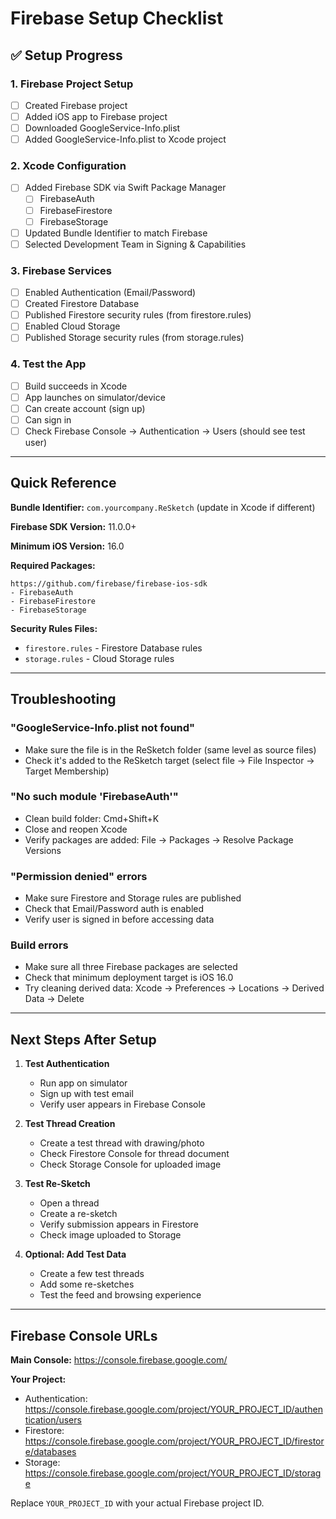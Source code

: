 # Firebase Setup Checklist

## ✅ Setup Progress

### 1. Firebase Project Setup
- [ ] Created Firebase project
- [ ] Added iOS app to Firebase project
- [ ] Downloaded GoogleService-Info.plist
- [ ] Added GoogleService-Info.plist to Xcode project

### 2. Xcode Configuration
- [ ] Added Firebase SDK via Swift Package Manager
  - [ ] FirebaseAuth
  - [ ] FirebaseFirestore
  - [ ] FirebaseStorage
- [ ] Updated Bundle Identifier to match Firebase
- [ ] Selected Development Team in Signing & Capabilities

### 3. Firebase Services
- [ ] Enabled Authentication (Email/Password)
- [ ] Created Firestore Database
- [ ] Published Firestore security rules (from firestore.rules)
- [ ] Enabled Cloud Storage
- [ ] Published Storage security rules (from storage.rules)

### 4. Test the App
- [ ] Build succeeds in Xcode
- [ ] App launches on simulator/device
- [ ] Can create account (sign up)
- [ ] Can sign in
- [ ] Check Firebase Console → Authentication → Users (should see test user)

---

## Quick Reference

**Bundle Identifier:** `com.yourcompany.ReSketch` (update in Xcode if different)

**Firebase SDK Version:** 11.0.0+

**Minimum iOS Version:** 16.0

**Required Packages:**
```
https://github.com/firebase/firebase-ios-sdk
- FirebaseAuth
- FirebaseFirestore  
- FirebaseStorage
```

**Security Rules Files:**
- `firestore.rules` - Firestore Database rules
- `storage.rules` - Cloud Storage rules

---

## Troubleshooting

### "GoogleService-Info.plist not found"
- Make sure the file is in the ReSketch folder (same level as source files)
- Check it's added to the ReSketch target (select file → File Inspector → Target Membership)

### "No such module 'FirebaseAuth'"
- Clean build folder: Cmd+Shift+K
- Close and reopen Xcode
- Verify packages are added: File → Packages → Resolve Package Versions

### "Permission denied" errors
- Make sure Firestore and Storage rules are published
- Check that Email/Password auth is enabled
- Verify user is signed in before accessing data

### Build errors
- Make sure all three Firebase packages are selected
- Check that minimum deployment target is iOS 16.0
- Try cleaning derived data: Xcode → Preferences → Locations → Derived Data → Delete

---

## Next Steps After Setup

1. **Test Authentication**
   - Run app on simulator
   - Sign up with test email
   - Verify user appears in Firebase Console

2. **Test Thread Creation**
   - Create a test thread with drawing/photo
   - Check Firestore Console for thread document
   - Check Storage Console for uploaded image

3. **Test Re-Sketch**
   - Open a thread
   - Create a re-sketch
   - Verify submission appears in Firestore
   - Check image uploaded to Storage

4. **Optional: Add Test Data**
   - Create a few test threads
   - Add some re-sketches
   - Test the feed and browsing experience

---

## Firebase Console URLs

**Main Console:** https://console.firebase.google.com/

**Your Project:**
- Authentication: https://console.firebase.google.com/project/YOUR_PROJECT_ID/authentication/users
- Firestore: https://console.firebase.google.com/project/YOUR_PROJECT_ID/firestore/databases
- Storage: https://console.firebase.google.com/project/YOUR_PROJECT_ID/storage

Replace `YOUR_PROJECT_ID` with your actual Firebase project ID.
